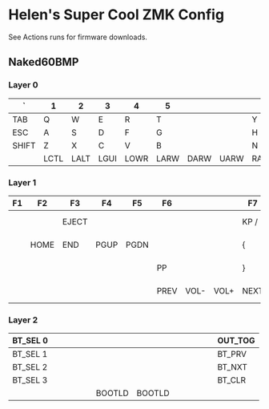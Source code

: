 # Helen's Super Cool ZMK Config

See Actions runs for firmware downloads.

## Naked60BMP

### Layer 0

|   `   |  1   |  2   |  3   |  4   |  5   |       |       |   6   |  7    |  8   |  9   |   0   | BSPC  |
|-------|------|------|------|------|------|-------|-------|-------|-------|------|------|-------|-------|
|  TAB  |  Q   |  W   |  E   |  R   |  T   |       |       |   Y   |  U    |  I   |  O   |   P   |  '    |
|  ESC  |  A   |  S   |  D   |  F   |  G   |       |       |   H   |  J    |  K   |  L   |   ;   | ENTER |
| SHIFT |  Z   |  X   |  C   |  V   |  B   |       |       |   N   |  M    |  ,   |  .   |   /   |   \   |
|       | LCTL | LALT | LGUI | LOWR | LARW | DARW  | UARW  |  RARW | SPACE |  -   |  =   |   FN  |       |

### Layer 1

|  F1   |  F2  |  F3  |  F4  |  F5  |  F6  |       |       |   F7  |  F8   |  F9  | F10  |  F11  |  F12  |
|-------|------|------|------|------|------|-------|-------|-------|-------|------|------|-------|-------|
|       |      | EJECT|      |      |      |       |       |  KP / | KP 7  | KP 8 | KP 9 | KP *  |  DEL  |
|       | HOME | END  | PGUP | PGDN |      |       |       |   {   | KP 4  | KP 5 | KP 6 | KP +  | KPENT |
|       |      |      |      |      |  PP  |       |       |   }   | KP 1  | KP 2 | KP 3 | KP -  |  PP   |
|       |      |      |      |      | PREV |  VOL- | VOL+  |  NEXT |       | KP 0 | KP . | RAISE |       |

### Layer 2

|BT_SEL 0|     |     |     |     |     |      |      |     |     |     |     |     |OUT_TOG|
|--------|-----|-----|-----|-----|-----|------|------|-----|-----|-----|-----|-----|-------|
|BT_SEL 1|     |     |     |     |     |      |      |     |     |     |     |     |BT_PRV |
|BT_SEL 2|     |     |     |     |     |      |      |     |     |     |     |     |BT_NXT |
|BT_SEL 3|     |     |     |     |     |      |      |     |     |     |     |     |BT_CLR |
|        |     |     |     |     |     |BOOTLD|BOOTLD|     |     |     |     |     |       |
